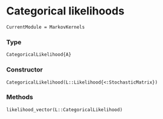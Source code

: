 # Categorical likelihoods

```@meta
CurrentModule = MarkovKernels
```


### Type

```@docs
CategoricalLikelihood{A}
```


### Constructor

```@docs
CategoricalLikelihood(L::Likelihood{<:StochasticMatrix})
```

### Methods

```@docs
likelihood_vector(L::CategoricalLikelihood)
```